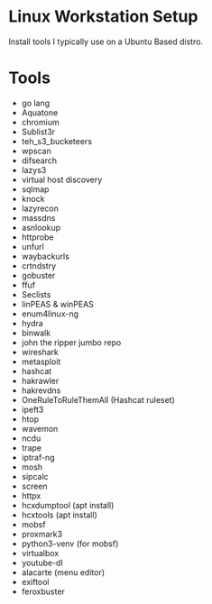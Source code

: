 # Linux Workstation Setup
Install tools I typically use on a Ubuntu Based distro.

# Tools

- go lang
- Aquatone
- chromium
- Sublist3r
- teh_s3_bucketeers
- wpscan
- difsearch
- lazys3
- virtual host discovery
- sqlmap
- knock
- lazyrecon
- massdns
- asnlookup
- httprobe
- unfurl
- waybackurls
- crtndstry
- gobuster
- ffuf
- Seclists
- linPEAS & winPEAS
- enum4linux-ng
- hydra
- binwalk
- john the ripper jumbo repo
- wireshark
- metasploit
- hashcat
- hakrawler
- hakrevdns
- OneRuleToRuleThemAll (Hashcat ruleset)
- ipeft3
- htop
- wavemon
- ncdu
- trape
- iptraf-ng
- mosh
- sipcalc
- screen
- httpx
- hcxdumptool (apt install)
- hcxtools (apt install)
- mobsf
- proxmark3
- python3-venv (for mobsf)
- virtualbox
- youtube-dl
- alacarte (menu editor)
- exiftool
- feroxbuster

